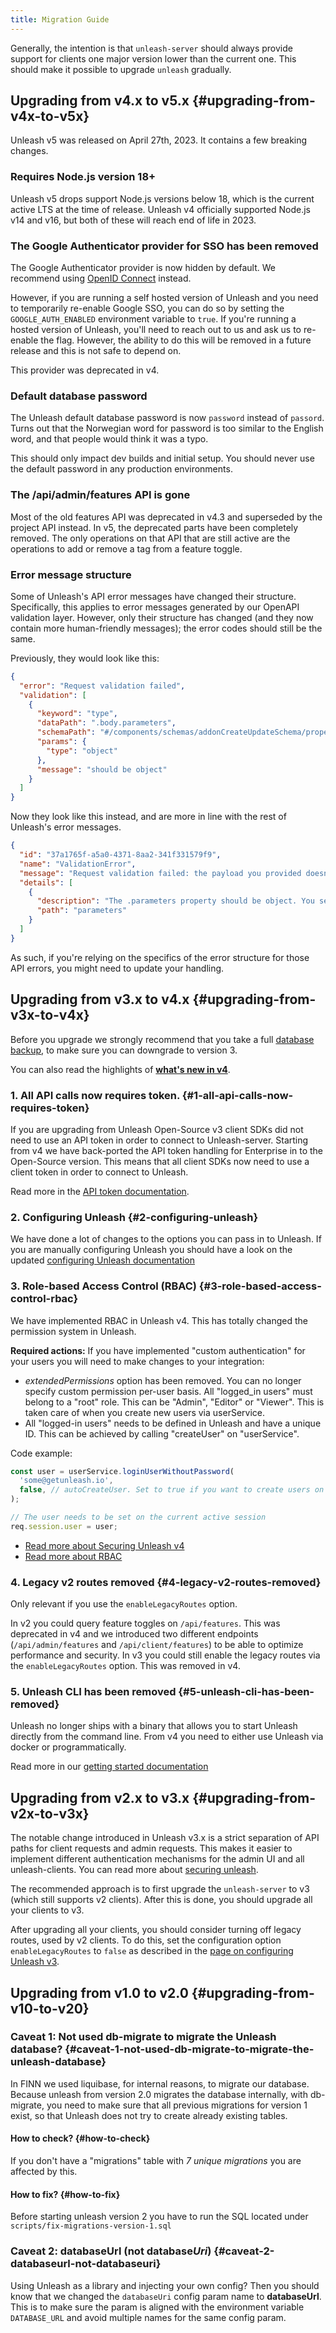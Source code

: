 ```yaml
---
title: Migration Guide
---
```


Generally, the intention is that `unleash-server` should always provide support for clients one major version lower than the current one. This should make it possible to upgrade `unleash` gradually.

##  Upgrading from v4.x to v5.x {#upgrading-from-v4x-to-v5x}

Unleash v5 was released on April 27th, 2023. It contains a few breaking changes.

### Requires Node.js version 18+

Unleash v5 drops support Node.js versions below 18, which is the current active LTS at the time of release. Unleash v4 officially supported Node.js v14 and v16, but both of these will reach end of life in 2023.

### The Google Authenticator provider for SSO has been removed

The Google Authenticator provider is now hidden by default. We recommend using [OpenID Connect](../../how-to-add-sso-open-id-connect.md) instead.

However, if you are running a self hosted version of Unleash and you need to temporarily re-enable Google SSO, you can do so by setting the `GOOGLE_AUTH_ENABLED` environment variable to `true`. If you're running a hosted version of Unleash, you'll need to reach out to us and ask us to re-enable the flag. However, the ability to do this will be removed in a future release and this is not safe to depend on.

This provider was deprecated in v4.

### Default database password

The Unleash default database password is now `password` instead of `passord`. Turns out that the Norwegian word for password is too similar to the English word, and that people would think it was a typo.

This should only impact dev builds and initial setup. You should never use the default password in any production environments.

### The /api/admin/features API is gone

Most of the old features API was deprecated in v4.3 and superseded by the project API instead. In v5, the deprecated parts have been completely removed. The only operations on that API that are still active are the operations to add or remove a tag from a feature toggle.

### Error message structure

Some of Unleash's API error messages have changed their structure. Specifically, this applies to error messages generated by our OpenAPI validation layer. However, only their structure has changed (and they now contain more human-friendly messages); the error codes should still be the same.

Previously, they would look like this:

``` json
{
  "error": "Request validation failed",
  "validation": [
    {
      "keyword": "type",
      "dataPath": ".body.parameters",
      "schemaPath": "#/components/schemas/addonCreateUpdateSchema/properties/parameters/type",
      "params": {
        "type": "object"
      },
      "message": "should be object"
    }
  ]
}
```

Now they look like this instead, and are more in line with the rest of Unleash's error messages.

```json
{
  "id": "37a1765f-a5a0-4371-8aa2-341f331579f9",
  "name": "ValidationError",
  "message": "Request validation failed: the payload you provided doesn't conform to the schema. Check the `details` property for a list of errors that we found.",
  "details": [
    {
      "description": "The .parameters property should be object. You sent [].",
      "path": "parameters"
    }
  ]
}
```

As such, if you're relying on the specifics of the error structure for those API errors, you might need to update your handling.

## Upgrading from v3.x to v4.x {#upgrading-from-v3x-to-v4x}

Before you upgrade we strongly recommend that you take a full [database backup](/deploy/database_backup), to make sure you can downgrade to version 3.

You can also read the highlights of **[what's new in v4](/user_guide/v4-whats-new)**.

### 1. All API calls now requires token. {#1-all-api-calls-now-requires-token}

If you are upgrading from Unleash Open-Source v3 client SDKs did not need to use an API token in order to connect to Unleash-server. Starting from v4 we have back-ported the API token handling for Enterprise in to the Open-Source version. This means that all client SDKs now need to use a client token in order to connect to Unleash.

Read more in the [API token documentation](../../how-to/how-to-create-api-tokens.mdx).

### 2. Configuring Unleash {#2-configuring-unleash}

We have done a lot of changes to the options you can pass in to Unleash. If you are manually configuring Unleash you should have a look on the updated [configuring Unleash documentation](./configuring-unleash.md)

### 3. Role-based Access Control (RBAC) {#3-role-based-access-control-rbac}

We have implemented RBAC in Unleash v4. This has totally changed the permission system in Unleash.

**Required actions:** If you have implemented "custom authentication" for your users you will need to make changes to your integration:

- _extendedPermissions_ option has been removed. You can no longer specify custom permission per-user basis. All "logged_in users" must belong to a "root" role. This can be "Admin", "Editor" or "Viewer". This is taken care of when you create new users via userService.
- All "logged-in users" needs to be defined in Unleash and have a unique ID. This can be achieved by calling "createUser" on "userService".

Code example:

```js
const user = userService.loginUserWithoutPassword(
  'some@getunleash.io',
  false, // autoCreateUser. Set to true if you want to create users on the fly.
);

// The user needs to be set on the current active session
req.session.user = user;
```

- [Read more about Securing Unleash v4](./securing-unleash.md)
- [Read more about RBAC](../../reference/rbac.md)

### 4. Legacy v2 routes removed {#4-legacy-v2-routes-removed}

Only relevant if you use the `enableLegacyRoutes` option.

In v2 you could query feature toggles on `/api/features`. This was deprecated in v4 and we introduced two different endpoints (`/api/admin/features` and `/api/client/features`) to be able to optimize performance and security. In v3 you could still enable the legacy routes via the `enableLegacyRoutes` option. This was removed in v4.

### 5. Unleash CLI has been removed {#5-unleash-cli-has-been-removed}

Unleash no longer ships with a binary that allows you to start Unleash directly from the command line. From v4 you need to either use Unleash via docker or programmatically.

Read more in our [getting started documentation](./getting-started.md)

## Upgrading from v2.x to v3.x {#upgrading-from-v2x-to-v3x}

The notable change introduced in Unleash v3.x is a strict separation of API paths for client requests and admin requests. This makes it easier to implement different authentication mechanisms for the admin UI and all unleash-clients. You can read more about [securing unleash](./securing-unleash.md).

The recommended approach is to first upgrade the `unleash-server` to v3 (which still supports v2 clients). After this is done, you should upgrade all your clients to v3.

After upgrading all your clients, you should consider turning off legacy routes, used by v2 clients. To do this, set the configuration option `enableLegacyRoutes` to `false` as described in the [page on configuring Unleash v3](./configuring-unleash-v3.md).

## Upgrading from v1.0 to v2.0 {#upgrading-from-v10-to-v20}

### Caveat 1: Not used db-migrate to migrate the Unleash database? {#caveat-1-not-used-db-migrate-to-migrate-the-unleash-database}

In FINN we used liquibase, for internal reasons, to migrate our database. Because unleash from version 2.0 migrates the database internally, with db-migrate, you need to make sure that all previous migrations for version 1 exist, so that Unleash does not try to create already existing tables.

#### How to check? {#how-to-check}

If you don't have a "migrations" table with _7 unique migrations_ you are affected by this.

#### How to fix? {#how-to-fix}

Before starting unleash version 2 you have to run the SQL located under `scripts/fix-migrations-version-1.sql`

### Caveat 2: databaseUrl (not database*Uri*) {#caveat-2-databaseurl-not-databaseuri}

Using Unleash as a library and injecting your own config? Then you should know that we changed the `databaseUri` config param name to **databaseUrl**. This is to make sure the param is aligned with the environment variable `DATABASE_URL` and avoid multiple names for the same config param.
